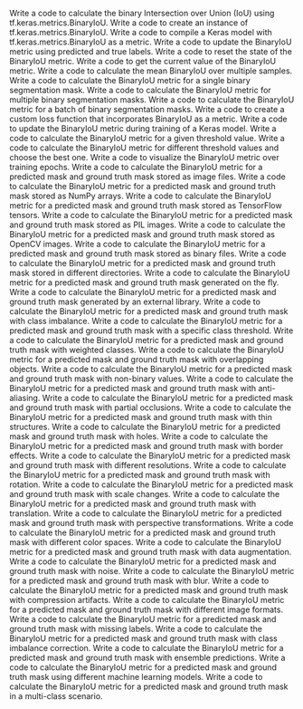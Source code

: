 Write a code to calculate the binary Intersection over Union (IoU) using tf.keras.metrics.BinaryIoU.
Write a code to create an instance of tf.keras.metrics.BinaryIoU.
Write a code to compile a Keras model with tf.keras.metrics.BinaryIoU as a metric.
Write a code to update the BinaryIoU metric using predicted and true labels.
Write a code to reset the state of the BinaryIoU metric.
Write a code to get the current value of the BinaryIoU metric.
Write a code to calculate the mean BinaryIoU over multiple samples.
Write a code to calculate the BinaryIoU metric for a single binary segmentation mask.
Write a code to calculate the BinaryIoU metric for multiple binary segmentation masks.
Write a code to calculate the BinaryIoU metric for a batch of binary segmentation masks.
Write a code to create a custom loss function that incorporates BinaryIoU as a metric.
Write a code to update the BinaryIoU metric during training of a Keras model.
Write a code to calculate the BinaryIoU metric for a given threshold value.
Write a code to calculate the BinaryIoU metric for different threshold values and choose the best one.
Write a code to visualize the BinaryIoU metric over training epochs.
Write a code to calculate the BinaryIoU metric for a predicted mask and ground truth mask stored as image files.
Write a code to calculate the BinaryIoU metric for a predicted mask and ground truth mask stored as NumPy arrays.
Write a code to calculate the BinaryIoU metric for a predicted mask and ground truth mask stored as TensorFlow tensors.
Write a code to calculate the BinaryIoU metric for a predicted mask and ground truth mask stored as PIL images.
Write a code to calculate the BinaryIoU metric for a predicted mask and ground truth mask stored as OpenCV images.
Write a code to calculate the BinaryIoU metric for a predicted mask and ground truth mask stored as binary files.
Write a code to calculate the BinaryIoU metric for a predicted mask and ground truth mask stored in different directories.
Write a code to calculate the BinaryIoU metric for a predicted mask and ground truth mask generated on the fly.
Write a code to calculate the BinaryIoU metric for a predicted mask and ground truth mask generated by an external library.
Write a code to calculate the BinaryIoU metric for a predicted mask and ground truth mask with class imbalance.
Write a code to calculate the BinaryIoU metric for a predicted mask and ground truth mask with a specific class threshold.
Write a code to calculate the BinaryIoU metric for a predicted mask and ground truth mask with weighted classes.
Write a code to calculate the BinaryIoU metric for a predicted mask and ground truth mask with overlapping objects.
Write a code to calculate the BinaryIoU metric for a predicted mask and ground truth mask with non-binary values.
Write a code to calculate the BinaryIoU metric for a predicted mask and ground truth mask with anti-aliasing.
Write a code to calculate the BinaryIoU metric for a predicted mask and ground truth mask with partial occlusions.
Write a code to calculate the BinaryIoU metric for a predicted mask and ground truth mask with thin structures.
Write a code to calculate the BinaryIoU metric for a predicted mask and ground truth mask with holes.
Write a code to calculate the BinaryIoU metric for a predicted mask and ground truth mask with border effects.
Write a code to calculate the BinaryIoU metric for a predicted mask and ground truth mask with different resolutions.
Write a code to calculate the BinaryIoU metric for a predicted mask and ground truth mask with rotation.
Write a code to calculate the BinaryIoU metric for a predicted mask and ground truth mask with scale changes.
Write a code to calculate the BinaryIoU metric for a predicted mask and ground truth mask with translation.
Write a code to calculate the BinaryIoU metric for a predicted mask and ground truth mask with perspective transformations.
Write a code to calculate the BinaryIoU metric for a predicted mask and ground truth mask with different color spaces.
Write a code to calculate the BinaryIoU metric for a predicted mask and ground truth mask with data augmentation.
Write a code to calculate the BinaryIoU metric for a predicted mask and ground truth mask with noise.
Write a code to calculate the BinaryIoU metric for a predicted mask and ground truth mask with blur.
Write a code to calculate the BinaryIoU metric for a predicted mask and ground truth mask with compression artifacts.
Write a code to calculate the BinaryIoU metric for a predicted mask and ground truth mask with different image formats.
Write a code to calculate the BinaryIoU metric for a predicted mask and ground truth mask with missing labels.
Write a code to calculate the BinaryIoU metric for a predicted mask and ground truth mask with class imbalance correction.
Write a code to calculate the BinaryIoU metric for a predicted mask and ground truth mask with ensemble predictions.
Write a code to calculate the BinaryIoU metric for a predicted mask and ground truth mask using different machine learning models.
Write a code to calculate the BinaryIoU metric for a predicted mask and ground truth mask in a multi-class scenario.